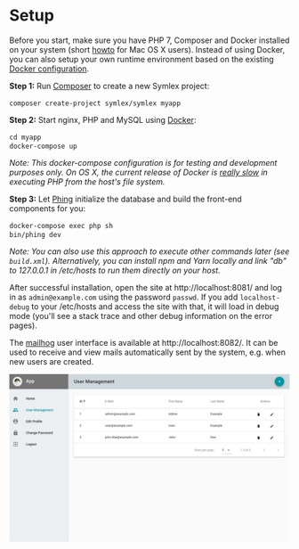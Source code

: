 # Setup 

Before you start, make sure you have PHP 7, Composer and Docker installed on your system (short [howto](docs/OSX_HOWTO.md) 
for Mac OS X users). Instead of using Docker, you can also setup your own runtime environment based on the existing 
[Docker configuration](app/docker/php/Dockerfile).

**Step 1:** Run [Composer](https://getcomposer.org/) to create a new Symlex project:

```
composer create-project symlex/symlex myapp
```

**Step 2:** Start nginx, PHP and MySQL using [Docker](https://www.docker.com/):

```
cd myapp
docker-compose up
```

*Note: This docker-compose configuration is for testing and development purposes only. On OS X, the current release of 
Docker is [really slow](https://twitter.com/lastzero/status/829191426391027712) in executing PHP from the host's file system.*

**Step 3:** Let [Phing](https://www.phing.info/) initialize the database and build the front-end components for you:

```
docker-compose exec php sh
bin/phing dev
```

*Note: You can also use this approach to execute other commands later (see `build.xml`). Alternatively, you can 
install npm and Yarn locally and link "db" to 127.0.0.1 in /etc/hosts to run them directly on your host.*

After successful installation, open the site at http://localhost:8081/ and log in as `admin@example.com` using the 
password `passwd`. If you add `localhost-debug` to your /etc/hosts and access the site with that, it will load in debug
mode (you'll see a stack trace and other debug information on the error pages).

The [mailhog](https://github.com/ian-kent/MailHog) user interface is available at http://localhost:8082/. It can be used
to receive and view mails automatically sent by the system, e.g. when new users are created.

![Screenshot](../img/screenshot.jpg)